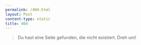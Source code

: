 ```yaml
---
permalink: /404.html
layout: Post
content-type: static
title: 404
---
```


> Du hast eine Seite gefunden, die nicht existiert. Dreh um!